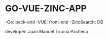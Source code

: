 # GO-VUE-ZINC-APP
-Go: back-end
-VUE: front-end
-ZincSearch: DB

developer: Juan Manuel Ticona Pacheco


